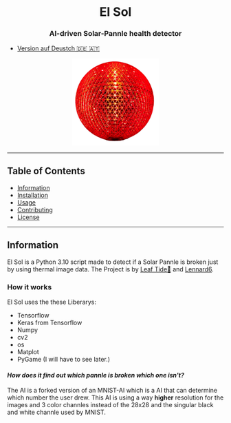 <div align="center">
  <h1>El Sol</h1>
  <h3>AI-driven Solar-Pannle health detector</h3>
</div>

- [Version auf Deustch 🇩🇪 🇦🇹](LIESSMICH.md)
<div align="center">
  <img src="https://github.com/LesesTrickshon/El-Sol/blob/main/Data/Image/logo-nobg.png?raw=true" width="40%" alt="El Sol logo" />
</div>

---
## Table of Contents
- [Information](#Information)
- [Installation](#Installation)
- [Usage](#Usage)
- [Contributing](#Contributing)
- [License](#License)
---
## Information
El Sol is a Python 3.10 script made to detect if a Solar Pannle is broken just by using thermal image data. The Project is by [Leaf Tide🍃](https://github.com/LesesTrickshon) and [Lennard6](https://github.com/lennard6).
### How it works
El Sol uses the these Liberarys:
- Tensorflow
- Keras from Tensorflow
- Numpy
- cv2
- os
- Matplot
- PyGame (I will have to see later.)

#### *How does it find out which pannle is broken which one isn't?*
The AI is a forked version of an MNIST-AI which is a AI that can determine which number the user drew. This AI is using a way **higher** resolution for the images and 3 color channles instead of the 28x28 and the singular black and white channle used by MNIST.
